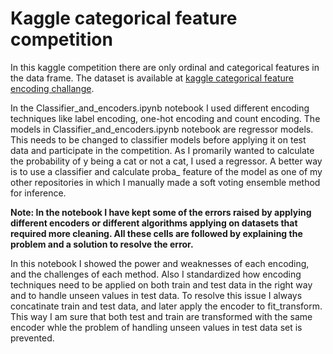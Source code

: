 # Kaggle categorical feature competition

In this kaggle competition there are only ordinal and categorical features in the data frame. The dataset is available at [kaggle categorical feature encoding challange](https://www.kaggle.com/c/cat-in-the-dat).

In the Classifier_and_encoders.ipynb notebook I used different encoding techniques like label encoding, one-hot encoding and count encoding. The models in Classifier_and_encoders.ipynb notebook are regressor models. This needs to be changed to classifier models before applying it on test data and participate in the competition. As I promarily wanted to calculate the probability of y being a cat or not a cat, I used a regressor. A better way is to use a classifier and calculate proba_ feature of the model as one of my other repositories in which I manually made a soft voting ensemble method for inference.

**Note: In the notebook I have kept some of the errors raised by applying different encoders or different algorithms applying on datasets that required more cleaning. All these cells are followed by explaining the problem and a solution to resolve the error.**

In this notebook I showed the power and weaknesses of each encoding, and the challenges of each method. Also I standardized how encoding techniques need to be applied on both train and test data in the right way and to handle unseen values in test data. To resolve this issue I always concatinate train and test data, and later apply the encoder to fit_transform. This way I am sure that both test and train are transformed with the same encoder whle the problem of handling unseen values in test data set is prevented.

